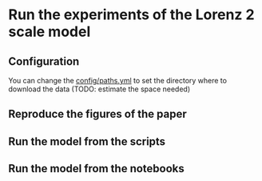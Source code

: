 

# Run the experiments of the Lorenz 2 scale model

## Configuration
You can change the [config/paths.yml](config/paths.yml) to set the directory where to download the data
(TODO: estimate the space needed)

## Reproduce the figures of the paper

## Run the model from the scripts

## Run the model from the notebooks
